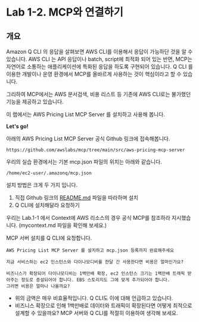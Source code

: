 # Lab 1-2. MCP와 연결하기
## 개요
Amazon Q CLI 의 응답을 살펴보면 AWS CLI를 이용해서 응답이 가능하단 것을 알 수 있습니다. AWS CLI 는 API 응답이나 batch, script에 최적화 되어 있는 반면, MCP는 자연어로 소통하는 애플리케이션에 특화된 응답을 하도록 구현되어 있습니다. Q CLI 를 이용한 개발이나 운영 환경에서 MCP를 올바르게 사용하는 것이 핵심이라고 할 수 있습니다.

그리하여 MCP에서는 AWS 문서검색, 비용 리스트 등 기존에 AWS CLI로는 불가했던 기능을 제공하고 있습니다.

이 랩에서는 AWS Pricing List MCP Server 를 설치하고 사용해 봅니다.

**Let's go!**

아래의 AWS Pricing List MCP Server 공식 Github 링크에 접속해봅니다.
```
https://github.com/awslabs/mcp/tree/main/src/aws-pricing-mcp-server
```

우리의 실습 환경에서는 기본 mcp.json 파일의 위치는 아래와 같습니다. 
```
/home/ec2-user/.amazonq/mcp.json
```

설치 방법은 크게 두 가지 입니다.
1. 직접 Github 링크의 [README.md](https://github.com/awslabs/mcp/blob/main/src/aws-pricing-mcp-server/README.md) 파일을 따라하며 설치
2. Q CLI에 설치해달라 요청하기

우리는 Lab.1-1 에서 Context에 AWS 리소스의 경우 공식 MCP를 참조하라 지시했습니다. (mycontext.md 파일을 확인해 보세요.)

MCP 서버 설치를 Q CLI에 요청합니다.
```
AWS Pricing List MCP Server 를 설치하고 mcp.json 등록까지 완료해주세요
```

```
지금 서비스하는 ec2 인스턴스와 다이나모디비를 한달 간 사용한다면 비용은 얼마인가요?
```

```
비즈니스가 확장되어 다이나모디비는 1백만배 확장, ec2 인스턴스 크기는 1백만배 트래픽 받아주는 정도로 증설되어야 합니다. EBS 스토리지도 그에 맞게 추가되어야 합니다.
그러면 비용은 얼마나 나올까요?
```

* 위의 금액은 매우 비효율적입니다. Q CLI도 이에 대해 언급하고 있습니다.
* 비즈니스 확장으로 인해 1백만배로 데이터와 트래픽이 확장된다면 어떻게 최적으로 설계할 수 있을까요? MCP 서버와 Q CLI를 적절히 이용하여 생각해 보세요.
